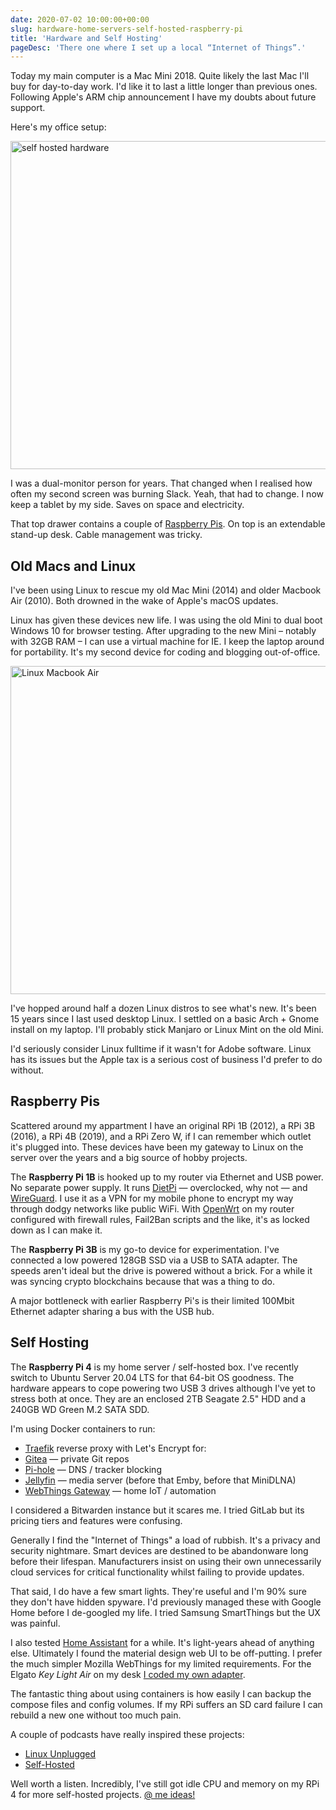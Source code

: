 ```yaml
---
date: 2020-07-02 10:00:00+00:00
slug: hardware-home-servers-self-hosted-raspberry-pi
title: 'Hardware and Self Hosting'
pageDesc: 'There one where I set up a local “Internet of Things”.'
---
```


Today my main computer is a Mac Mini 2018. Quite likely the last Mac I'll buy for day-to-day work. I'd like it to last a little longer than previous ones. Following Apple's ARM chip announcement I have my doubts about future support.

Here's my office setup:

<p class="b-post__image">
  <img loading="lazy" srcset="
    /images/blog/2020/self-hosted-hardware@1x.jpg,
    /images/blog/2020/self-hosted-hardware@2x.jpg 2x"
    src="/images/blog/2020/self-hosted-hardware@1x.jpg"
    alt="self hosted hardware"
    width="1080 "
    height="525">
</p>

I was a dual-monitor person for years. That changed when I realised how often my second screen was burning Slack. Yeah, that had to change. I now keep a tablet by my side. Saves on space and electricity.

That top drawer contains a couple of [Raspberry Pis](https://www.raspberrypi.org/). On top is an extendable stand-up desk. Cable management was tricky.

## Old Macs and Linux

I've been using Linux to rescue my old Mac Mini (2014) and older Macbook Air (2010). Both drowned in the wake of Apple's macOS updates.

Linux has given these devices new life. I was using the old Mini to dual boot Windows 10 for browser testing. After upgrading to the new Mini – notably with 32GB RAM – I can use a virtual machine for IE. I keep the laptop around for portability. It's my second device for coding and blogging out-of-office.

<p class="b-post__image">
  <img loading="lazy" srcset="
    /images/blog/2020/linux-macbook-air@1x.jpg,
    /images/blog/2020/linux-macbook-air@2x.jpg 2x"
    src="/images/blog/2020/linux-macbook-air@1x.jpg"
    alt="Linux Macbook Air"
    width="1080 "
    height="525">
</p>

I've hopped around half a dozen Linux distros to see what's new. It's been 15 years since I last used desktop Linux. I settled on a basic Arch + Gnome install on my laptop. I'll probably stick Manjaro or Linux Mint on the old Mini.

I'd seriously consider Linux fulltime if it wasn't for Adobe software. Linux has its issues but the Apple tax is a serious cost of business I'd prefer to do without.

## Raspberry Pis

Scattered around my appartment I have an original RPi 1B (2012), a RPi 3B (2016), a RPi 4B (2019), and a RPi Zero W, if I can remember which outlet it's plugged into. These devices have been my gateway to Linux on the server over the years and a big source of hobby projects.

The **Raspberry Pi 1B** is hooked up to my router via Ethernet and USB power. No separate power supply. It runs [DietPi](https://dietpi.com/) — overclocked, why not — and [WireGuard](https://www.wireguard.com/). I use it as a VPN for my mobile phone to encrypt my way through dodgy networks like public WiFi. With [OpenWrt](https://openwrt.org/) on my router configured with firewall rules, Fail2Ban scripts and the like, it's as locked down as I can make it.

The **Raspberry Pi 3B** is my go-to device for experimentation. I've connected a low powered 128GB SSD via a USB to SATA adapter. The speeds aren't ideal but the drive is powered without a brick. For a while it was syncing crypto blockchains because that was a thing to do.

A major bottleneck with earlier Raspberry Pi's is their limited 100Mbit Ethernet adapter sharing a bus with the USB hub.

## Self Hosting

The **Raspberry Pi 4** is my home server / self-hosted box. I've recently switch to Ubuntu Server 20.04 LTS for that 64-bit OS goodness. The hardware appears to cope powering two USB 3 drives although I've yet to stress both at once. They are an enclosed 2TB Seagate 2.5" HDD and a 240GB WD Green M.2 SATA SDD.

I'm using Docker containers to run:

* [Traefik](https://containo.us/traefik/) reverse proxy with Let's Encrypt for:
* [Gitea](https://gitea.io) — private Git repos
* [Pi-hole](https://pi-hole.net/) — DNS / tracker blocking
* [Jellyfin](https://jellyfin.org/) — media server (before that Emby, before that MiniDLNA)
* [WebThings Gateway](https://iot.mozilla.org/gateway/) — home IoT / automation

I considered a Bitwarden instance but it scares me. I tried GitLab but its pricing tiers and features were confusing.

Generally I find the "Internet of Things" a load of rubbish. It's a privacy and security nightmare. Smart devices are destined to be abandonware long before their lifespan. Manufacturers insist on using their own unnecessarily cloud services for critical functionality whilst failing to provide updates.

That said, I do have a few smart lights. They're useful and I'm 90% sure they don't have hidden spyware. I'd previously managed these with Google Home before I de-googled my life. I tried Samsung SmartThings but the UX was painful.

I also tested [Home Assistant](https://www.home-assistant.io/) for a while. It's light-years ahead of anything else. Ultimately I found the material design web UI to be off-putting.  I prefer the much simpler Mozilla WebThings for my limited requirements. For the Elgato _Key Light Air_ on my desk [I coded my own adapter](https://github.com/dbushell/elgato-key-light-air-adapter).

The fantastic thing about using containers is how easily I can backup the compose files and config volumes. If my RPi suffers an SD card failure I can rebuild a new one without too much pain.

A couple of podcasts have really inspired these projects:

* [Linux Unplugged](https://linuxunplugged.com/)
* [Self-Hosted](https://selfhosted.show/)

Well worth a listen. Incredibly, I've still got idle CPU and memory on my RPi 4 for more self-hosted projects. [@ me ideas!](https://twitter.com/dbushell)
